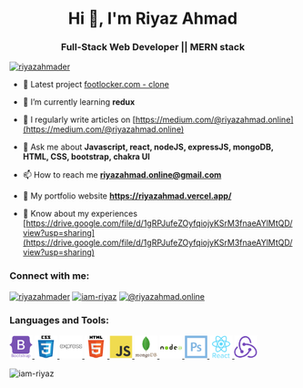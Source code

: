 <h1 align="center">Hi 👋, I'm Riyaz Ahmad</h1>
<h3 align="center">Full-Stack Web Developer || MERN stack</h3>

<p align="left"> <a href="https://twitter.com/riyazahmader" target="blank"><img src="https://img.shields.io/twitter/follow/riyazahmader?logo=twitter&style=for-the-badge" alt="riyazahmader" /></a> </p>

- 🔭 Latest project [footlocker.com - clone](https://github.com/iam-riyaz/footlocker_clone)

- 🌱 I’m currently learning **redux**

- 📝 I regularly write articles on [https://medium.com/@riyazahmad.online](https://medium.com/@riyazahmad.online)

- 💬 Ask me about **Javascript, react, nodeJS, expressJS, mongoDB, HTML, CSS, bootstrap, chakra UI**

- 📫 How to reach me **riyazahmad.online@gmail.com**

- 🔭 My portfolio website **https://riyazahmad.vercel.app/**

- 📄 Know about my experiences [https://drive.google.com/file/d/1gRPJufeZOyfqiojyKSrM3fnaeAYlMtQD/view?usp=sharing](https://drive.google.com/file/d/1gRPJufeZOyfqiojyKSrM3fnaeAYlMtQD/view?usp=sharing)

<h3 align="left">Connect with me:</h3>
<p align="left">
<a href="https://twitter.com/riyazahmader" target="blank"><img align="center" src="https://raw.githubusercontent.com/rahuldkjain/github-profile-readme-generator/master/src/images/icons/Social/twitter.svg" alt="riyazahmader" height="30" width="40" /></a>
<a href="https://www.linkedin.com/in/riyazahmad/" target="blank"><img align="center" src="https://raw.githubusercontent.com/rahuldkjain/github-profile-readme-generator/master/src/images/icons/Social/linked-in-alt.svg" alt="iam-riyaz" height="30" width="40" /></a>
<a href="https://medium.com/@riyazahmad.online" target="blank"><img align="center" src="https://raw.githubusercontent.com/rahuldkjain/github-profile-readme-generator/master/src/images/icons/Social/medium.svg" alt="@riyazahmad.online" height="30" width="40" /></a>
</p>

<h3 align="left">Languages and Tools:</h3>
<p align="left"> <a href="https://getbootstrap.com" target="_blank" rel="noreferrer"> <img src="https://raw.githubusercontent.com/devicons/devicon/master/icons/bootstrap/bootstrap-plain-wordmark.svg" alt="bootstrap" width="40" height="40"/> </a> <a href="https://www.w3schools.com/css/" target="_blank" rel="noreferrer"> <img src="https://raw.githubusercontent.com/devicons/devicon/master/icons/css3/css3-original-wordmark.svg" alt="css3" width="40" height="40"/> </a> <a href="https://expressjs.com" target="_blank" rel="noreferrer"> <img src="https://raw.githubusercontent.com/devicons/devicon/master/icons/express/express-original-wordmark.svg" alt="express" width="40" height="40"/> </a> <a href="https://www.w3.org/html/" target="_blank" rel="noreferrer"> <img src="https://raw.githubusercontent.com/devicons/devicon/master/icons/html5/html5-original-wordmark.svg" alt="html5" width="40" height="40"/> </a> <a href="https://developer.mozilla.org/en-US/docs/Web/JavaScript" target="_blank" rel="noreferrer"> <img src="https://raw.githubusercontent.com/devicons/devicon/master/icons/javascript/javascript-original.svg" alt="javascript" width="40" height="40"/> </a> <a href="https://www.mongodb.com/" target="_blank" rel="noreferrer"> <img src="https://raw.githubusercontent.com/devicons/devicon/master/icons/mongodb/mongodb-original-wordmark.svg" alt="mongodb" width="40" height="40"/> </a> <a href="https://nodejs.org" target="_blank" rel="noreferrer"> <img src="https://raw.githubusercontent.com/devicons/devicon/master/icons/nodejs/nodejs-original-wordmark.svg" alt="nodejs" width="40" height="40"/> </a> <a href="https://www.photoshop.com/en" target="_blank" rel="noreferrer"> <img src="https://raw.githubusercontent.com/devicons/devicon/master/icons/photoshop/photoshop-line.svg" alt="photoshop" width="40" height="40"/> </a> <a href="https://reactjs.org/" target="_blank" rel="noreferrer"> <img src="https://raw.githubusercontent.com/devicons/devicon/master/icons/react/react-original-wordmark.svg" alt="react" width="40" height="40"/> </a> <a href="https://redux.js.org" target="_blank" rel="noreferrer"> <img src="https://raw.githubusercontent.com/devicons/devicon/master/icons/redux/redux-original.svg" alt="redux" width="40" height="40"/> </a> </p>

<p><img align="center" src="https://github-readme-stats.vercel.app/api/top-langs?username=iam-riyaz&show_icons=true&locale=en&layout=compact" alt="iam-riyaz" /></p>
